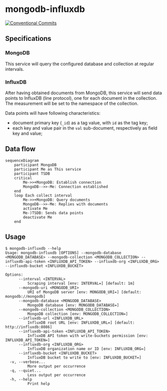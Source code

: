 # mongodb-influxdb

[![Conventional Commits](https://img.shields.io/badge/Conventional%20Commits-1.0.0-yellow.svg)](https://conventionalcommits.org)

## Specifications

### MongoDB

This service will query the configured database and collection at regular intervals.

### InfluxDB

After having obtained documents from MongoDB, this service will send data points to InfluxDB (line protocol), one for each document in the collection. The measurement will be set to the namespace of the collection.

Data points will have following characteristics:

- document primary key (`_id`) as a tag value, with `id` as the tag key;
- each key and value pair in the `val` sub-document, respectively as field key and value;

## Data flow

```mermaid
sequenceDiagram
    participant MongoDB
    participant Me as This service
    participant TSDB
    critical
        Me->>+MongoDB: Establish connection
        MongoDB-->>-Me: Connection established
    end
    loop Each collect interval
        Me->>+MongoDB: Query documents
        MongoDB-->>-Me: Replies with documents
        activate Me
        Me-)TSDB: Sends data points
        deactivate Me
    end
```

## Usage

```ShellSession
$ mongodb-influxdb --help
Usage: mongodb-influxdb [OPTIONS] --mongodb-database <MONGODB_DATABASE> --mongodb-collection <MONGODB_COLLECTION> --influxdb-api-token <INFLUXDB_API_TOKEN> --influxdb-org <INFLUXDB_ORG> --influxdb-bucket <INFLUXDB_BUCKET>

Options:
      --interval <INTERVAL>
          Scraping interval [env: INTERVAL=] [default: 1m]
      --mongodb-uri <MONGODB_URI>
          URI of MongoDB server [env: MONGODB_URI=] [default: mongodb://mongodb]
      --mongodb-database <MONGODB_DATABASE>
          MongoDB database [env: MONGODB_DATABASE=]
      --mongodb-collection <MONGODB_COLLECTION>
          MongoDB collection [env: MONGODB_COLLECTION=]
      --influxdb-url <INFLUXDB_URL>
          InfluxDB root URL [env: INFLUXDB_URL=] [default: http://influxdb:8086]
      --influxdb-api-token <INFLUXDB_API_TOKEN>
          InfluxDB API token with write-buckets permission [env: INFLUXDB_API_TOKEN=]
      --influxdb-org <INFLUXDB_ORG>
          InfluxDB organization name or ID [env: INFLUXDB_ORG=]
      --influxdb-bucket <INFLUXDB_BUCKET>
          InfluxDB bucket to write to [env: INFLUXDB_BUCKET=]
  -v, --verbose...
          More output per occurrence
  -q, --quiet...
          Less output per occurrence
  -h, --help
          Print help
```
